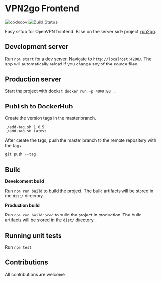# VPN2go Frontend

[![codecov](https://codecov.io/gh/wil92/vpn2go-frontend/branch/master/graph/badge.svg)](https://codecov.io/gh/wil92/vpn2go-frontend)
[![Build Status](https://travis-ci.org/wil92/vpn2go-frontend.svg?branch=master)](https://travis-ci.org/wil92/vpn2go-frontend)

Easy setup for OpenVPN frontend. Base on the server side project [vpn2go](https://github.com/jadolg/vpn2go).

## Development server

Run `npm start` for a dev server. Navigate to `http://localhost:4200/`. The app will automatically reload if you change any of the source files.

## Production server

Start the project with docker: `docker run -p 4000:80 .`

## Publish to DockerHub

Create the version tags in the master branch.

```
./add-tag.sh 1.0.5
./add-tag.sh latest
```

After create the tags, push the master branch to the remote repository with the tags.

```
git push --tag
```

## Build

**Development build**

Run `npm run build` to build the project. The build artifacts will be stored in the `dist/` directory.

**Production build**

Run `npm run build:prod` to build the project in production. The build artifacts will be stored in the `dist/` directory.

## Running unit tests

Run `npm test`

## Contributions

All contributions are welcome
